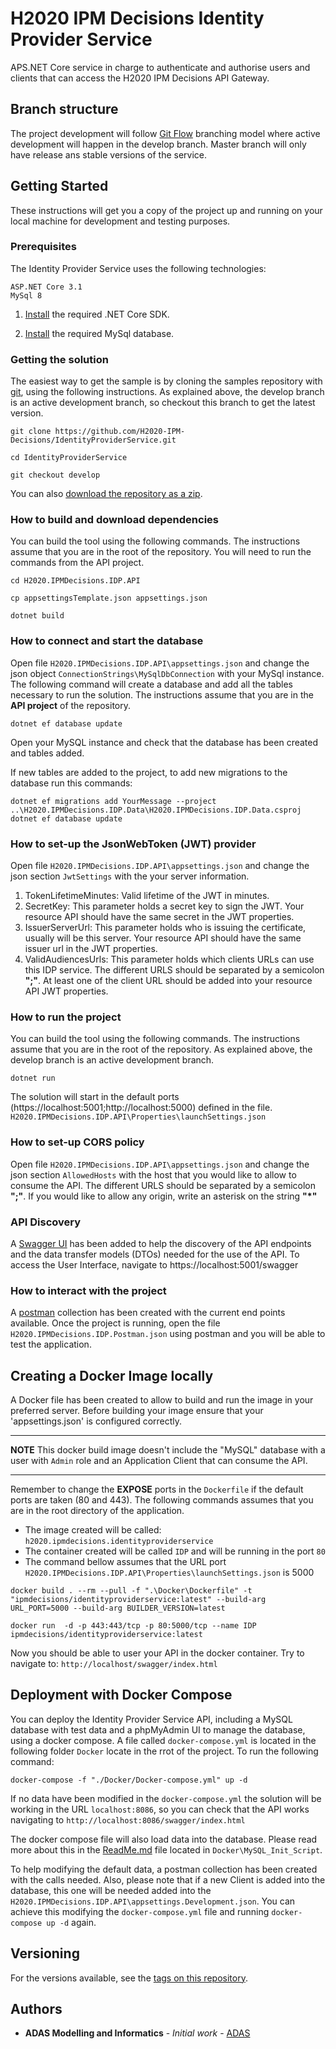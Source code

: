 # H2020 IPM Decisions Identity Provider Service

APS.NET Core service in charge to authenticate and authorise users and clients that can access the H2020 IPM Decisions API Gateway.

## Branch structure

The project development will follow [Git Flow](https://nvie.com/posts/a-successful-git-branching-model/) branching model where active development will happen in the develop branch. Master branch will only have release ans stable versions of the service.

## Getting Started

These instructions will get you a copy of the project up and running on your local machine for development and testing purposes. 

### Prerequisites

The Identity Provider Service uses the following technologies:

```
ASP.NET Core 3.1
MySql 8
```
1. [Install](https://dotnet.microsoft.com/download/dotnet-core/3.1) the required .NET Core SDK.

2. [Install](https://dev.mysql.com/downloads/installer/) the required MySql database.

### Getting the solution

The easiest way to get the sample is by cloning the samples repository with [git](https://git-scm.com/downloads), using the following instructions. As explained above, the develop branch is an active development branch, so checkout this branch to get the latest version.

```console
git clone https://github.com/H2020-IPM-Decisions/IdentityProviderService.git

cd IdentityProviderService

git checkout develop
```

You can also [download the repository as a zip](https://github.com/H2020-IPM-Decisions/IdentityProviderService/archive/master.zip).

### How to build and download dependencies

You can build the tool using the following commands. The instructions assume that you are in the root of the repository. You will need to run the commands from the API project.

```console
cd H2020.IPMDecisions.IDP.API

cp appsettingsTemplate.json appsettings.json

dotnet build
```

### How to connect and start the database

Open file `H2020.IPMDecisions.IDP.API\appsettings.json` and change the json object `ConnectionStrings\MySqlDbConnection` with your MySql instance.
The following command will create a database and add all the tables necessary to run the solution.
The instructions assume that you are in the **API project** of the repository.

```console
dotnet ef database update
```

Open your MySQL instance and check that the database has been created and tables added.

If new tables are added to the project, to add new migrations to the database run this commands:

```console
dotnet ef migrations add YourMessage --project ..\H2020.IPMDecisions.IDP.Data\H2020.IPMDecisions.IDP.Data.csproj
dotnet ef database update
```

### How to set-up the JsonWebToken (JWT) provider

Open file `H2020.IPMDecisions.IDP.API\appsettings.json` and change the json section `JwtSettings` with the your server information.
1. TokenLifetimeMinutes: Valid lifetime of the JWT in minutes.
2. SecretKey: This parameter holds a secret key to sign the JWT. Your resource API should have the same secret in the JWT properties.
3. IssuerServerUrl: This parameter holds who is issuing the certificate, usually will be this server. Your resource API should have the same issuer url in the JWT properties.
4. ValidAudiencesUrls: This parameter holds which clients URLs can use this IDP service. The different URLS should be separated by a semicolon **";"**. At least one of the client URL should be added into your resource API JWT properties.

### How to run the project

You can build the tool using the following commands. The instructions assume that you are in the root of the repository.
As explained above, the develop branch is an active development branch.

```console
dotnet run
```
The solution will start in the default ports (https://localhost:5001;http://localhost:5000) defined in the file. `H2020.IPMDecisions.IDP.API\Properties\launchSettings.json`

### How to set-up CORS policy

Open file `H2020.IPMDecisions.IDP.API\appsettings.json` and change the json section `AllowedHosts` with the host that you would like to allow to consume the API.
The different URLS should be separated by a semicolon **";"**. If you would like to allow any origin, write an asterisk on the string **"*"**

### API Discovery
A [Swagger UI](https://swagger.io/) has been added to help the discovery of the API endpoints and the data transfer models (DTOs) needed for the use of the API. To access the User Interface, navigate to https://localhost:5001/swagger

### How to interact with the project

A [postman](https://www.getpostman.com/) collection has been created with the current end points available. 
Once the project is running, open the file `H2020.IPMDecisions.IDP.Postman.json` using postman and you will be able to test the application.

## Creating a Docker Image locally

A Docker file has been created to allow to build and run the image in your preferred server. Before building your image ensure that your 'appsettings.json' is configured correctly.

***
**NOTE**
This docker build image doesn't include the "MySQL" database with a user with `Admin` role and an Application Client that can consume the API.
***

Remember to change the **EXPOSE** ports in the `Dockerfile` if the default ports are taken (80 and 443).
The following commands assumes that you are in the root directory of the application.
* The image created will be called: `h2020.ipmdecisions.identityproviderservice`
* The container created will be called `IDP` and will be running in the port `80`
* The command bellow assumes that the URL port `H2020.IPMDecisions.IDP.API\Properties\launchSettings.json` is 5000
```Console
docker build . --rm --pull -f ".\Docker\Dockerfile" -t "ipmdecisions/identityproviderservice:latest" --build-arg URL_PORT=5000 --build-arg BUILDER_VERSION=latest 

docker run  -d -p 443:443/tcp -p 80:5000/tcp --name IDP ipmdecisions/identityproviderservice:latest 
```
Now you should be able to user your API in the docker container. Try to navigate to: `http://localhost/swagger/index.html`

## Deployment with Docker Compose

You can deploy the Identity Provider Service API, including a MySQL database with test data and a phpMyAdmin UI to manage the database, using a docker compose.
A file called `docker-compose.yml` is located in the following folder `Docker` locate in the rrot of the project. 
To run the following command:

```console
docker-compose -f "./Docker/Docker-compose.yml" up -d
```

If no data have been modified in the `docker-compose.yml` the solution will be working in the URL `localhost:8086`, so you can check that the API works navigating to `http://localhost:8086/swagger/index.html`

The docker compose file will also load data into the database. Please read more about this in the [ReadMe.md](H2020.IPMDecisions.IDP.API\Docker\MySQL_Init_Script\ReadMe.md) file located in `Docker\MySQL_Init_Script`.

To help modifying the default data, a postman collection has been created with the calls needed. Also, please note that if a new Client is added into the database, this one will be needed added into the `H2020.IPMDecisions.IDP.API\appsettings.Development.json`. You can achieve this modifying the `docker-compose.yml` file and running `docker-compose up -d` again. 


## Versioning

For the versions available, see the [tags on this repository](https://github.com/H2020-IPM-Decisions/IdentityProviderService/tags). 

## Authors

* **ADAS Modelling and Informatics** - *Initial work* - [ADAS](https://www.adas.uk/)